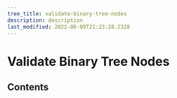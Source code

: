 ```yaml
---
tree_title: validate-binary-tree-nodes
description: description
last_modified: 2022-06-09T21:23:28.2328
---
```


# Validate Binary Tree Nodes

## Contents
